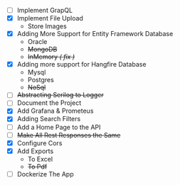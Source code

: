 - [ ] Implement GrapQL
- [x] Implement File Upload
  - Store Images
- [x] Adding More Support for Entity Framework Database
  - Oracle
  - ~~MongoDB~~
  - ~~InMemory _( fix )_~~
- [x] Adding more support for Hangfire Database
  - Mysql
  - Postgres
  - ~~NoSql~~
- [ ] ~~Abstracting Serilog to Logger~~
- [ ] Document the Project
- [x] Add Grafana & Prometeus
- [x] Adding Search Filters
- [ ] Add a Home Page to the API
- [ ] ~~Make All Rest Responses the Same~~
- [x] Configure Cors
- [x] Add Exports
  - To Excel
  - ~~To Pdf~~
- [ ] Dockerize The App
